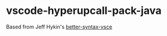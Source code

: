 # vscode-hyperupcall-pack-java

Based from Jeff Hykin's [better-syntax-vsce](https://github.com/jeff-hykin/better-syntax-vsce)
